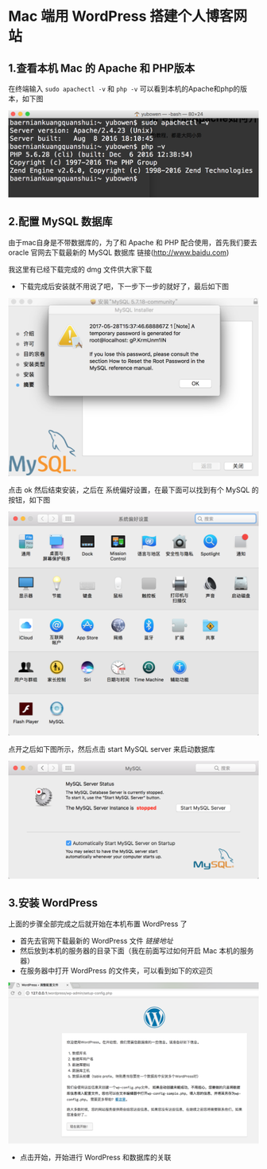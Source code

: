 # Mac 端用 WordPress 搭建个人博客网站

## 1.查看本机 Mac 的 Apache 和 PHP版本

在终端输入 `sudo apachectl -v` 和 `php -v` 可以看到本机的Apache和php的版本，如下图 

![](./img/Apache1.png)

## 2.配置 MySQL 数据库

由于mac自身是不带数据库的，为了和 Apache 和 PHP 配合使用，首先我们要去 oracle 官网去下载最新的 MySQL 数据库 链接(http://www.baidu.com)

我这里有已经下载完成的 dmg 文件供大家下载

- 下载完成后安装就不用说了吧，下一步下一步的就好了，最后如下图

![安装 MySQL](./WordPress/WordPress3.png) 

点击 ok 然后结束安装，之后在 系统偏好设置，在最下面可以找到有个 MySQL 的按钮，如下图

![安装 MySQL](./WordPress/WordPress4.png) 

点开之后如下图所示，然后点击 start MySQL server 来启动数据库

![安装 MySQL](./WordPress/WordPress5.png) 


## 3.安装 WordPress

上面的步骤全部完成之后就开始在本机布置 WordPress 了

- 首先去官网下载最新的 WordPress 文件 *链接地址*
- 然后放到本机的服务器的目录下面（我在前面写过如何开启 Mac 本机的服务器）
- 在服务器中打开 WordPress 的文件夹，可以看到如下的欢迎页

![安装 MySQL](./WordPress/WordPress1.png)  

- 点击开始，开始进行 WordPress 和数据库的关联